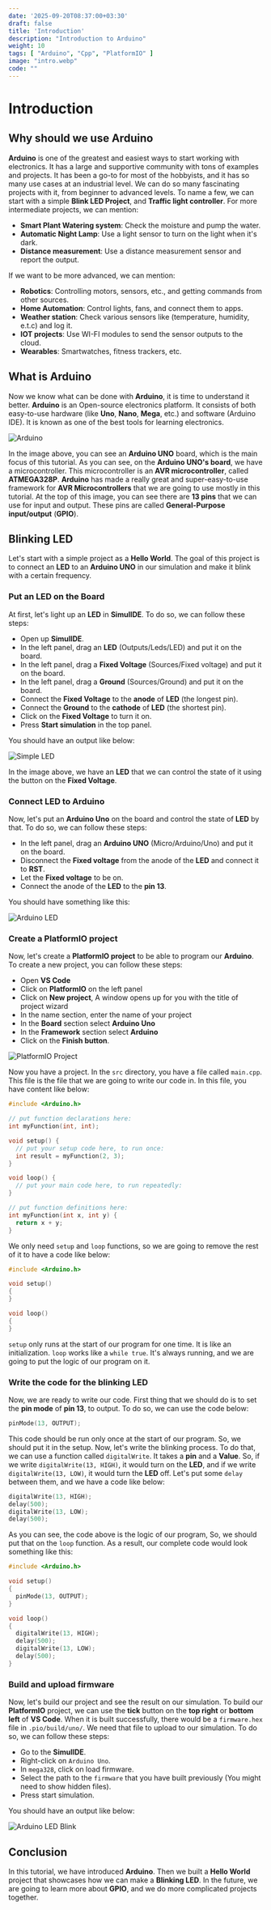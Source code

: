 ```yaml
---
date: '2025-09-20T08:37:00+03:30'
draft: false
title: 'Introduction'
description: "Introduction to Arduino"
weight: 10
tags: [ "Arduino", "Cpp", "PlatformIO" ]
image: "intro.webp"
code: ""
---
```


# Introduction

## Why should we use Arduino

**Arduino** is one of the greatest and easiest ways to start working with electronics.
It has a large and supportive community with tons of examples and projects.
It has been a go-to for most of the hobbyists, and it has so many use cases at an industrial level.
We can do so many fascinating projects with it, from beginner to advanced levels.
To name a few, we can start with a simple **Blink LED Project**, and **Traffic light controller**.
For more intermediate projects, we can mention:

- **Smart Plant Watering system**: Check the moisture and pump the water.
- **Automatic Night Lamp**: Use a light sensor to turn on the light when it's dark.
- **Distance measurement**: Use a distance measurement sensor and report the output.

If we want to be more advanced, we can mention:

- **Robotics**: Controlling motors, sensors, etc., and getting commands from other sources.
- **Home Automation**: Control lights, fans, and connect them to apps.
- **Weather station**: Check various sensors like (temperature, humidity, e.t.c) and log it.
- **IOT projects**: Use WI-FI modules to send the sensor outputs to the cloud.
- **Wearables**: Smartwatches, fitness trackers, etc.

## What is Arduino

Now we know what can be done with **Arduino**, it is time to understand it better.
**Arduino** is an Open-source electronics platform.
It consists of both easy-to-use hardware (like **Uno**, **Nano**, **Mega**, etc.) and software (Arduino IDE).
It is known as one of the best tools for learning electronics.

![Arduino](arduino.webp)

In the image above, you can see an **Arduino UNO** board,
which is the main focus of this tutorial.
As you can see, on the **Arduino UNO's board**, we have a microcontroller.
This microcontroller is an **AVR microcontroller**, called **ATMEGA328P**.
**Arduino** has made a really great and super-easy-to-use framework for
**AVR Microcontrollers** that we are going to use mostly in this tutorial.
At the top of this image, you can see there are **13 pins** that we can use
for input and output.
These pins are called **General-Purpose input/output** (**GPIO**).

## Blinking LED

Let's start with a simple project as a **Hello World**.
The goal of this project is to connect an **LED** to an **Arduino UNO** in our simulation and make it blink
with a certain frequency.

### Put an LED on the Board

At first, let's light up an **LED** in **SimulIDE**.
To do so, we can follow these steps:

- Open up **SimulIDE**.
- In the left panel, drag an **LED** (Outputs/Leds/LED) and put it on the board.
- In the left panel, drag a **Fixed Voltage** (Sources/Fixed voltage) and put it on the board.
- In the left panel, drag a **Ground** (Sources/Ground) and put it on the board.
- Connect the **Fixed Voltage** to the **anode** of **LED** (the longest pin).
- Connect the **Ground** to the **cathode** of **LED** (the shortest pin).
- Click on the **Fixed Voltage** to turn it on.
- Press **Start simulation** in the top panel.

You should have an output like below:

![Simple LED](simple-led.webp)

In the image above, we have an **LED** that we can control the state of it
using the button on the **Fixed Voltage**.

### Connect LED to Arduino

Now, let's put an **Arduino Uno** on the board and control the state of
**LED** by that.
To do so, we can follow these steps:

- In the left panel, drag an **Arduino UNO** (Micro/Arduino/Uno) and put it on the board.
- Disconnect the **Fixed voltage** from the anode of the **LED** and connect it to **RST**.
- Let the **Fixed voltage** to be on.
- Connect the anode of the **LED** to the **pin 13**.

You should have something like this:

![Arduino LED](arduino-led.webp)

### Create a PlatformIO project

Now, let's create a **PlatformIO project** to be able to program our
**Arduino**.
To create a new project, you can follow these steps:

- Open **VS Code**
- Click on **PlatformIO** on the left panel
- Click on **New project**, A window opens up for you with the title of project wizard
- In the name section, enter the name of your project
- In the **Board** section select **Arduino Uno**
- In the **Framework** section select **Arduino**
- Click on the **Finish button**.

![PlatformIO Project](platformio_project.webp)

Now you have a project.
In the `src` directory, you have a file called `main.cpp`.
This file is the file that we are going to write our code in.
In this file, you have content like below:

```cpp
#include <Arduino.h>

// put function declarations here:
int myFunction(int, int);

void setup() {
  // put your setup code here, to run once:
  int result = myFunction(2, 3);
}

void loop() {
  // put your main code here, to run repeatedly:
}

// put function definitions here:
int myFunction(int x, int y) {
  return x + y;
}
```

We only need `setup` and `loop` functions, so we are going to remove the rest
of it to have a code like below:

```cpp
#include <Arduino.h>

void setup()
{
}

void loop()
{
}
```

`setup` only runs at the start of our program for one time.
It is like an initialization.
`loop` works like a `while true`.
It's always running, and we are going to put the logic of our program on it.

### Write the code for the blinking LED

Now, we are ready to write our code.
First thing that we should do is to set the **pin mode** of **pin 13**,
to output.
To do so, we can use the code below:

```cpp
pinMode(13, OUTPUT);
```

This code should be run only once at the start of our program.
So, we should put it in the setup.
Now, let's write the blinking process.
To do that, we can use a function called `digitalWrite`.
It takes a **pin** and a **Value**.
So, if we write `digitalWrite(13, HIGH)`, it would turn on the **LED**,
and if we write `digitalWrite(13, LOW)`, it would turn the **LED** off.
Let's put some `delay` between them, and we have a code like below:

```cpp
digitalWrite(13, HIGH);
delay(500);
digitalWrite(13, LOW);
delay(500);
```

As you can see, the code above is the logic of our program,
So, we should put that on the `loop` function.
As a result, our complete code would look something like this:

```cpp
#include <Arduino.h>

void setup()
{
  pinMode(13, OUTPUT);
}

void loop()
{
  digitalWrite(13, HIGH);
  delay(500);
  digitalWrite(13, LOW);
  delay(500);
}
```

### Build and upload firmware

Now, let's build our project and see the result on our simulation.
To build our **PlatformIO** project, we can use the **tick** button on the **top right** or **bottom left** of
**VS Code**.
When it is built successfully, there would be a `firmware.hex` file in `.pio/build/uno/`.
We need that file to upload to our simulation.
To do so, we can follow these steps:

- Go to the **SimulIDE**.
- Right-click on `Arduino Uno`.
- In `mega328`, click on load firmware.
- Select the path to the `firmware` that you have built previously (You might need to show hidden files).
- Press start simulation.

You should have an output like below:

![Arduino LED Blink](arduino-led-blink.gif)

## Conclusion

In this tutorial, we have introduced **Arduino**.
Then we built a **Hello World** project that showcases how we can make
a **Blinking LED**.
In the future, we are going to learn more about **GPIO**, and we do
more complicated projects together.